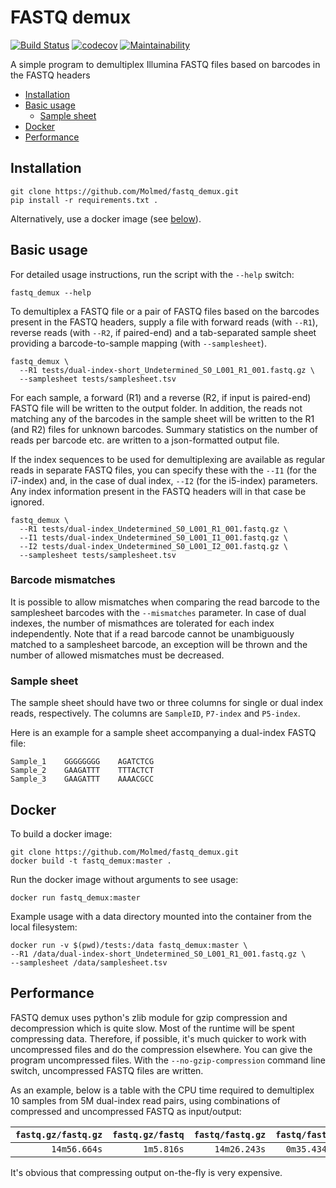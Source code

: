 # FASTQ demux

[![Build Status](https://travis-ci.org/Molmed/fastq_demux.svg?branch=master)](https://travis-ci.org/Molmed/fastq_demux)
[![codecov](https://codecov.io/gh/Molmed/fastq_demux/branch/master/graph/badge.svg)](https://codecov.io/gh/Molmed/fastq_demux)
[![Maintainability](https://api.codeclimate.com/v1/badges/e3809abe804678af9d79/maintainability)](https://codeclimate.com/github/Molmed/fastq_demux/maintainability)

A simple program to demultiplex Illumina FASTQ files based on barcodes in the FASTQ headers


- [Installation](#installation)
- [Basic usage](#basic-usage)
    - [Sample sheet](#sample-sheet)
- [Docker](#docker)
- [Performance](#performance)


## Installation

```
git clone https://github.com/Molmed/fastq_demux.git
pip install -r requirements.txt .
```
Alternatively, use a docker image (see [below](#docker)).


## Basic usage

For detailed usage instructions, run the script with the `--help` switch:
```
fastq_demux --help
```

To demultiplex a FASTQ file or a pair of FASTQ files based on the barcodes present in the FASTQ headers, supply a
file with forward reads (with `--R1`), reverse reads (with `--R2`, if paired-end) and a tab-separated sample sheet 
providing a barcode-to-sample mapping (with `--samplesheet`). 

```
fastq_demux \
  --R1 tests/dual-index-short_Undetermined_S0_L001_R1_001.fastq.gz \
  --samplesheet tests/samplesheet.tsv
```

For each sample, a forward (R1) and a reverse (R2, if input is paired-end) FASTQ file will be written to the output 
folder. In addition, the reads not matching any of the barcodes in the sample sheet will be written to the R1 (and R2) 
files for unknown barcodes. Summary statistics on the number of reads per barcode etc. are written to a json-formatted 
output file.

If the index sequences to be used for demultiplexing are available as regular reads in separate FASTQ files, you can 
specify these with the `--I1` (for the i7-index) and, in the case of dual index, `--I2` (for the i5-index) parameters. 
Any index information present in the FASTQ headers will in that case be ignored.

```
fastq_demux \
  --R1 tests/dual-index_Undetermined_S0_L001_R1_001.fastq.gz \
  --I1 tests/dual-index_Undetermined_S0_L001_I1_001.fastq.gz \
  --I2 tests/dual-index_Undetermined_S0_L001_I2_001.fastq.gz \
  --samplesheet tests/samplesheet.tsv
```

### Barcode mismatches
It is possible to allow mismatches when comparing the read barcode to the samplesheet barcodes with the `--mismatches` 
parameter. In case of dual indexes, the number of mismathces are tolerated for each index independently.
Note that if a read barcode cannot be unambiguously matched to a samplesheet barcode, an exception will be thrown and
the number of allowed mismatches must be decreased.


### Sample sheet
The sample sheet should have two or three columns for single or dual index reads, respectively. The columns are 
`SampleID`, `P7-index` and `P5-index`.

Here is an example for a sample sheet accompanying a dual-index FASTQ file:
```
Sample_1    GGGGGGGG    AGATCTCG
Sample_2    GAAGATTT    TTTACTCT
Sample_3    GAAGATTT    AAAACGCC
```


## Docker
To build a docker image:

```
git clone https://github.com/Molmed/fastq_demux.git
docker build -t fastq_demux:master .
```

Run the docker image without arguments to see usage:

```
docker run fastq_demux:master
```

Example usage with a data directory mounted into the container from the local filesystem:

```
docker run -v $(pwd)/tests:/data fastq_demux:master \
--R1 /data/dual-index-short_Undetermined_S0_L001_R1_001.fastq.gz \
--samplesheet /data/samplesheet.tsv
```

## Performance

FASTQ demux uses python's zlib module for gzip compression and decompression which is quite slow. Most of 
the runtime will be spent compressing data. Therefore, if possible, it's much quicker to work
with uncompressed files and do the compression elsewhere. You can give the program uncompressed files. 
With the `--no-gzip-compression` command line switch, uncompressed FASTQ files are written.

As an example, below is a table with the CPU time required to demultiplex 10 samples from 5M dual-index read pairs, 
using combinations of compressed and uncompressed FASTQ as input/output:

`fastq.gz/fastq.gz` | `fastq.gz/fastq` | `fastq/fastq.gz` | `fastq/fastq` |
------------------: | ---------------: | ---------------: | ------------: |
`14m56.664s`        | `1m5.816s`       | `14m26.243s`     | `0m35.434s`   |

It's obvious that compressing output on-the-fly is very expensive.
